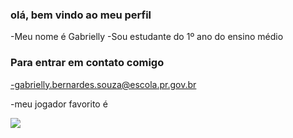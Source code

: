 ### olá, bem vindo ao meu perfil 

-Meu nome é Gabrielly 
-Sou estudante do 1º ano do ensino médio

### Para entrar em contato comigo 
-gabrielly.bernardes.souza@escola.pr.gov.br

-meu jogador favorito é 

![](https://imageio.forbes.com/specials-images/imageserve/64d1f57702f31e7831034c63/0x0.jpg?format=jpg&width=1200)

